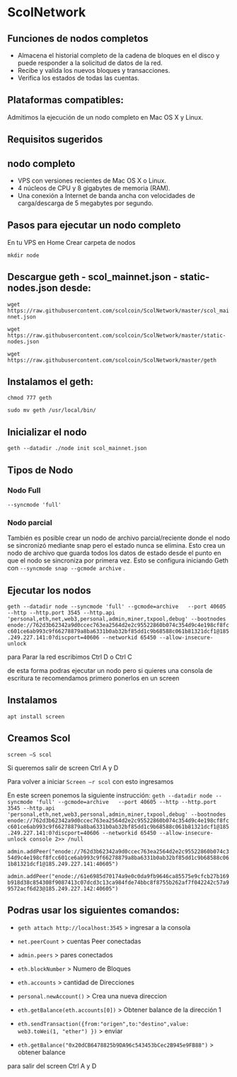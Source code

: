 # ScolNetwork

## Funciones de nodos completos
- Almacena el historial completo de la cadena de bloques en el disco y puede responder a la solicitud de datos de la red.
- Recibe y valida los nuevos bloques y transacciones.
- Verifica los estados de todas las cuentas.

## Plataformas compatibles:

Admitimos la ejecución de un nodo completo en Mac OS X y Linux.

## Requisitos sugeridos

## nodo completo
- VPS con versiones recientes de Mac OS X o Linux.
- 4 núcleos de CPU y 8 gigabytes de memoria (RAM).
- Una conexión a Internet de banda ancha con velocidades de carga/descarga de 5 megabytes por segundo.

## Pasos para ejecutar un nodo completo

En tu VPS en Home Crear carpeta de nodos

`mkdir node`

## Descargue geth - scol_mainnet.json - static-nodes.json desde:
`wget https://raw.githubusercontent.com/scolcoin/ScolNetwork/master/scol_mainnet.json`

`wget https://raw.githubusercontent.com/scolcoin/ScolNetwork/master/static-nodes.json`  

`wget https://raw.githubusercontent.com/scolcoin/ScolNetwork/master/geth` 


## Instalamos el geth:

`chmod 777 geth`

`sudo mv geth /usr/local/bin/`

## Inicializar el nodo

`geth --datadir ./node init scol_mainnet.json`

## Tipos de Nodo
### Nodo Full
`--syncmode 'full'`

### Nodo parcial
También es posible crear un nodo de archivo parcial/reciente donde el nodo se sincronizó mediante snap pero el estado nunca se elimina. Esto crea un nodo de archivo que guarda todos los datos de estado desde el punto en que el nodo se sincroniza por primera vez. Esto se configura iniciando Geth con ` --syncmode snap --gcmode archive ` .


## Ejecutar los nodos
`geth --datadir node --syncmode 'full' --gcmode=archive   --port 40605 --http --http.port 3545 --http.api 'personal,eth,net,web3,personal,admin,miner,txpool,debug' --bootnodes enode://762d3b62342a9d0ccec763ea2564d2e2c95522860b074c354d9c4e198cf8fcc601ce6ab993c9f66278879a8ba6331b0ab32bf85dd1c9b68588c061b81321dcf1@185.249.227.141:0?discport=40606 --networkid 65450 --allow-insecure-unlock`

para Parar la red escribimos Ctrl D o Ctrl C

de esta forma podras ejecutar un nodo pero si quieres una consola de escritura te recomendamos primero ponerlos en un screen

## Instalamos
`apt install screen`

## Creamos Scol
`screen –S scol`

Si queremos salir de screen Ctrl A y D 

Para volver a iniciar `Screen –r scol` con esto ingresamos

En este screen ponemos la siguiente instrucción:
`geth --datadir node --syncmode 'full' --gcmode=archive   --port 40605 --http --http.port 3545 --http.api 'personal,eth,net,web3,personal,admin,miner,txpool,debug' --bootnodes enode://762d3b62342a9d0ccec763ea2564d2e2c95522860b074c354d9c4e198cf8fcc601ce6ab993c9f66278879a8ba6331b0ab32bf85dd1c9b68588c061b81321dcf1@185.249.227.141:0?discport=40606 --networkid 65450 --allow-insecure-unlock console 2>> /null`

`admin.addPeer("enode://762d3b62342a9d0ccec763ea2564d2e2c95522860b074c354d9c4e198cf8fcc601ce6ab993c9f66278879a8ba6331b0ab32bf85dd1c9b68588c061b81321dcf1@185.249.227.141:40605")`

`admin.addPeer("enode://61e6985d70174a9e0c0da9fb9646ca85575e9cfcb27b169b918d38c854308f9087413c07dcd3c13ca984fde74bbc8f8755b262af7f042242c57a99572acf6d23@185.249.227.142:40605")`



## Podras usar los siguientes comandos:

- `geth attach http://localhost:3545`  > ingresar a la consola

- `net.peerCount` > cuentas Peer conectadas

- `admin.peers` > pares conectados

- `eth.blockNumber` > Numero de Bloques

- `eth.accounts` > cantidad de Direcciones

- `personal.newAccount()` > Crea una nueva direccion

- `eth.getBalance(eth.accounts[0])` > Obtener balance de la dirección 1

- `eth.sendTransaction({from:"origen",to:"destino",value: web3.toWei(1, "ether") })` > enviar

- `eth.getBalance("0x20dCB6478825b9DA96c543453bCec2B945e9FB88")` > obtener balance

para salir del screen Ctrl A y D
